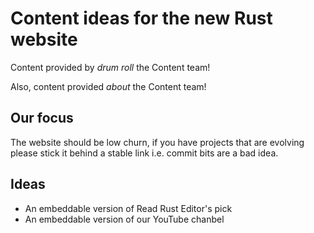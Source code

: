 # Content ideas for the new Rust website

Content provided by *drum roll* the Content team!

Also, content provided *about* the Content team!

## Our focus

The website should be low churn, if you have projects that are evolving please stick it behind a stable link i.e. commit bits are a bad idea.

## Ideas

- An embeddable version of Read Rust Editor's pick
- An embeddable version of our YouTube chanbel
